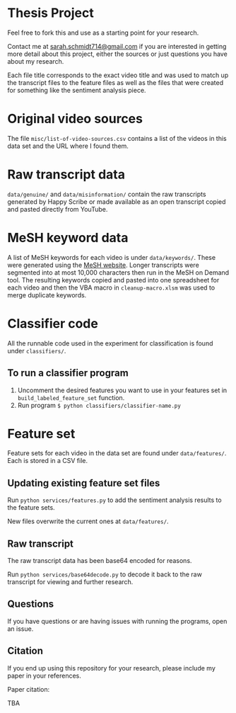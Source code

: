 # Thesis Project
Feel free to fork this and use as a starting point for your research.

Contact me at sarah.schmidt714@gmail.com if you are interested in getting more detail about this project, either the 
sources or just questions you have about my research.

Each file title corresponds to the exact video title and was used to match up the transcript files to the feature files 
as well as the files that were created for something like the sentiment analysis piece.

# Original video sources
The file `misc/list-of-video-sources.csv` contains a list of the videos in this data set and the URL where I 
found them.

# Raw transcript data
`data/genuine/` and `data/misinformation/` contain the raw transcripts generated by Happy Scribe or made available as 
an open transcript copied and pasted directly from YouTube.

# MeSH keyword data

A list of MeSH keywords for each video is under `data/keywords/`. These were generated using the 
[MeSH website](https://meshb.nlm.nih.gov/MeSHonDemand). Longer transcripts were segmented into at most 10,000 
characters then run in the MeSH on Demand tool. The resulting keywords copied and pasted into one spreadsheet for each 
video and then the VBA macro in `cleanup-macro.xlsm` was used to merge duplicate keywords.

# Classifier code

All the runnable code used in the experiment for classification is found under `classifiers/`.

## To run a classifier program
1. Uncomment the desired features you want to use in your features set in `build_labeled_feature_set` function.
2. Run program `$ python classifiers/classifier-name.py`

# Feature set
Feature sets for each video in the data set are found under `data/features/`. Each is stored in a CSV file.

## Updating existing feature set files

Run `python services/features.py` to add the sentiment analysis results to the feature sets.

New files overwrite the current ones at `data/features/`.

## Raw transcript

The raw transcript data has been base64 encoded for reasons.

Run `python services/base64decode.py` to decode it back to the raw transcript for viewing and further research.

## Questions

If you have questions or are having issues with running the programs, open an issue.

## Citation

If you end up using this repository for your research, please include my paper in your references. 

Paper citation: 

TBA